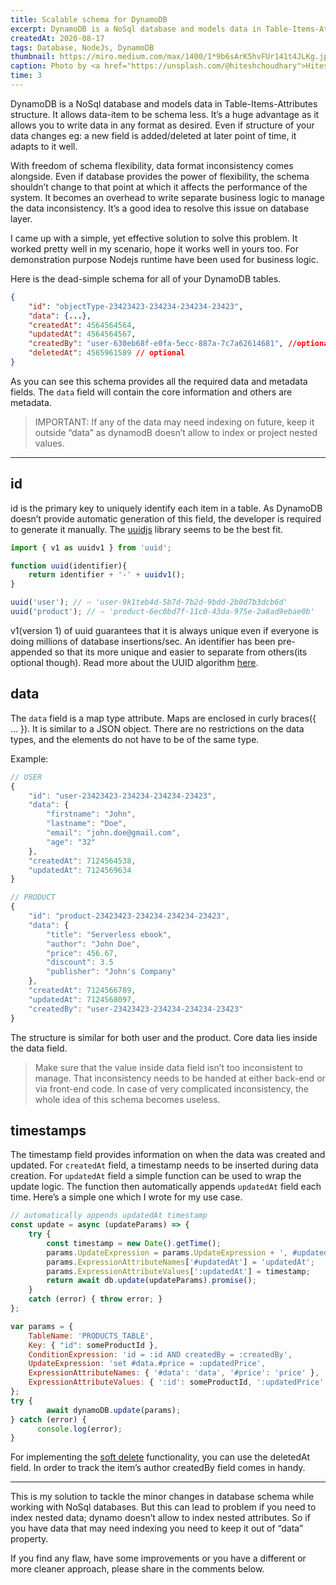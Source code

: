 ```yaml
---
title: Scalable schema for DynamoDB
excerpt: DynamoDB is a NoSql database and models data in Table-Items-Attributes structure. It allows data-item to be...
createdAt: 2020-08-17
tags: Database, NodeJs, DynamoDB
thumbnail: https://miro.medium.com/max/1400/1*9b6sArK5hvFUr141t4JLKg.jpeg
caption: Photo by <a href="https://unsplash.com/@hiteshchoudhary">Hitesh Choudhary</a> on Unsplash
time: 3
---
```



DynamoDB is a NoSql database and models data in Table-Items-Attributes structure. It allows data-item to be schema less. It’s a huge advantage as it allows you to write data in any format as desired. Even if structure of your data changes eg: a new field is added/deleted at later point of time, it adapts to it well.

With freedom of schema flexibility, data format inconsistency comes alongside. Even if database provides the power of flexibility, the schema shouldn’t change to that point at which it affects the performance of the system. It becomes an overhead to write separate business logic to manage the data inconsistency. It’s a good idea to resolve this issue on database layer.

I came up with a simple, yet effective solution to solve this problem. It worked pretty well in my scenario, hope it works well in yours too. For demonstration purpose Nodejs runtime have been used for business logic.

Here is the dead-simple schema for all of your DynamoDB tables.

```json
{
	"id": "objectType-23423423-234234-234234-23423",
	"data": {...},
	"createdAt": 4564564564,
	"updatedAt": 4564564567,
	"createdBy": "user-630eb68f-e0fa-5ecc-887a-7c7a62614681", //optional
	"deletedAt": 4565961589 // optional
}
```

As you can see this schema provides all the required data and metadata fields. The `data` field will contain the core information and others are metadata.

> IMPORTANT: If any of the data may need indexing on future, keep it outside “data” as dynamodB doesn’t allow to index or project nested values.

---

## id

id is the primary key to uniquely identify each item in a table. As DynamoDB doesn’t provide automatic generation of this field, the developer is required to generate it manually. The [uuidjs](https://github.com/uuidjs/uuid) library seems to be the best fit.

```javascript
import { v1 as uuidv1 } from 'uuid';

function uuid(identifier){
	return identifier + '-' + uuidv1();
}

uuid('user'); // ⇨ 'user-9k1teb4d-5b7d-7b2d-9bdd-2b0d7b3dcb6d'
uuid('product'); // ⇨ 'product-6ec0bd7f-11c0-43da-975e-2a8ad9ebae0b'
```

v1(version 1) of uuid guarantees that it is always unique even if everyone is doing millions of database insertions/sec. An identifier has been pre-appended so that its more unique and easier to separate from others(its optional though).
Read more about the UUID algorithm [here](https://tools.ietf.org/html/rfc4122.html).

## data

The `data` field is a map type attribute. Maps are enclosed in curly braces({ … }). It is similar to a JSON object. There are no restrictions on the data types, and the elements do not have to be of the same type.

Example:
```javascript
// USER
{
	"id": "user-23423423-234234-234234-23423",
	"data": {
		"firstname": "John",
		"lastname": "Doe",
		"email": "john.doe@gmail.com",
		"age": "32"
	},
	"createdAt": 7124564538,
	"updatedAt": 7124569634
}

// PRODUCT
{
	"id": "product-23423423-234234-234234-23423",
	"data": {
		"title": "Serverless ebook",
		"author": "John Doe",
		"price": 456.67,
		"discount": 3.5
		"publisher": "John's Company"
	},
	"createdAt": 7124566789,
	"updatedAt": 7124568097,
	"createdBy": "user-23423423-234234-234234-23423"
}
```

The structure is similar for both user and the product. Core data lies inside the data field.

> Make sure that the value inside data field isn’t too inconsistent to manage. That inconsistency needs to be handed at either back-end or via front-end code. In case of very complicated inconsistency, the whole idea of this schema becomes useless.

## timestamps

The timestamp field provides information on when the data was created and updated. For `createdAt` field, a timestamp needs to be inserted during data creation. For `updatedAt` field a simple function can be used to wrap the update logic. The function then automatically appends `updatedAt` field each time. Here’s a simple one which I wrote for my use case.

```javascript
// automatically appends updatedAt timestamp
const update = async (updateParams) => {
    try {
        const timestamp = new Date().getTime();
        params.UpdateExpression = params.UpdateExpression + ', #updatedAt = :updatedAt';
        params.ExpressionAttributeNames['#updatedAt'] = 'updatedAt';
        params.ExpressionAttributeValues[':updatedAt'] = timestamp;
        return await db.update(updateParams).promise();
    }
    catch (error) { throw error; }
};

var params = {
    TableName: 'PRODUCTS_TABLE',
    Key: { "id": someProductId },
    ConditionExpression: 'id = :id AND createdBy = :createdBy',
    UpdateExpression: 'set #data.#price = :updatedPrice',
    ExpressionAttributeNames: { '#data': 'data', '#price': 'price' },
    ExpressionAttributeValues: { ':id': someProductId, ':updatedPrice': 3456.78, ':createdBy': creatorId }
};
try {
		await dynamoDB.update(params);
} catch (error) {
	  console.log(error);
}
```

For implementing the [soft delete](https://en.wiktionary.org/wiki/soft_deletion) functionality, you can use the deletedAt field. In order to track the item’s author createdBy field comes in handy.

---

This is my solution to tackle the minor changes in database schema while working with NoSql databases. But this can lead to problem if you need to index nested data; dynamo doesn’t allow to index nested attributes. So if you have data that may need indexing you need to keep it out of “data” property.

If you find any flaw, have some improvements or you have a different or more cleaner approach, please share in the comments below.